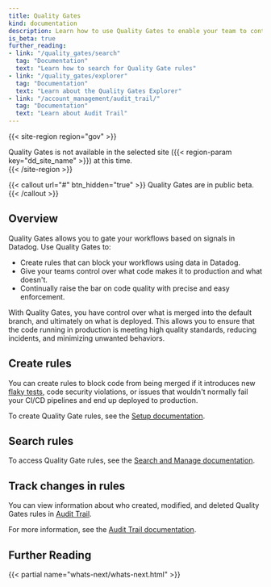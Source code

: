 ```yaml
---
title: Quality Gates
kind: documentation
description: Learn how to use Quality Gates to enable your team to control what code makes it to production.
is_beta: true
further_reading:
- link: "/quality_gates/search"
  tag: "Documentation"
  text: "Learn how to search for Quality Gate rules"
- link: "/quality_gates/explorer"
  tag: "Documentation"
  text: "Learn about the Quality Gates Explorer"
- link: "/account_management/audit_trail/"
  tag: "Documentation"
  text: "Learn about Audit Trail"
---
```


{{< site-region region="gov" >}}
<div class="alert alert-warning">Quality Gates is not available in the selected site ({{< region-param key="dd_site_name" >}}) at this time.</div>
{{< /site-region >}}

{{< callout url="#" btn_hidden="true" >}}
Quality Gates are in public beta.
{{< /callout >}}

## Overview

Quality Gates allows you to gate your workflows based on signals in Datadog. 
Use Quality Gates to:

* Create rules that can block your workflows using data in Datadog.
* Give your teams control over what code makes it to production and what doesn't.
* Continually raise the bar on code quality with precise and easy enforcement.

With Quality Gates, you have control over what is merged into the default branch, and ultimately on what is deployed. This allows you to ensure that the code running in production is meeting high quality standards, reducing incidents, and minimizing unwanted behaviors.

## Create rules

You can create rules to block code from being merged if it introduces new [flaky tests][1], code security violations, or issues that wouldn't normally fail your CI/CD pipelines and end up deployed to production.

To create Quality Gate rules, see the [Setup documentation][2]. 

## Search rules

To access Quality Gate rules, see the [Search and Manage documentation][5].

## Track changes in rules

You can view information about who created, modified, and deleted Quality Gates rules in [Audit Trail][3].

For more information, see the [Audit Trail documentation][4].

## Further Reading

{{< partial name="whats-next/whats-next.html" >}}

[1]: /tests/guides/flaky_test_management/
[2]: /quality_gates/setup/
[3]: /account_management/audit_trail/
[4]: /account_management/audit_trail/events/#ci-visibility-events
[5]: /quality_gates/search/